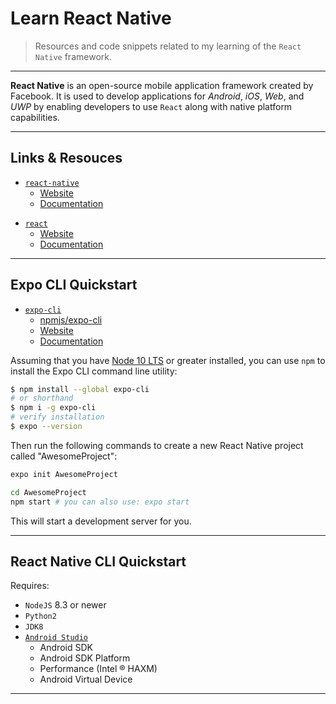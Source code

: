 # Learn React Native

> Resources and code snippets related to my learning of the `React Native` framework.

---

**React Native** is an open-source mobile application framework created by Facebook.
It is used to develop applications for *Android*, *iOS*, *Web*, and *UWP* by enabling
developers to use `React` along with native platform capabilities.

---

## Links & Resouces

* [`react-native`](https://github.com/facebook/react-native)
  * [Website](https://facebook.github.io/react-native/)
  * [Documentation](https://facebook.github.io/react-native/docs/getting-started.html)

[](.)

* [`react`](https://github.com/facebook/react)
  * [Website](https://reactjs.org/)
  * [Documentation](https://reactjs.org/docs/getting-started.html)

---

## Expo CLI Quickstart

* [`expo-cli`](https://github.com/expo/expo-cli)
  * [npmjs/expo-cli](https://www.npmjs.com/package/expo-cli)
  * [Website](https://expo.io/)
  * [Documentation](https://docs.expo.io/versions/latest/workflow/expo-cli/)

Assuming that you have [Node 10 LTS](https://nodejs.org/en/download/) or greater installed, you can use `npm` to install the Expo CLI command line utility:

```bash
$ npm install --global expo-cli
# or shorthand
$ npm i -g expo-cli
# verify installation
$ expo --version
```

Then run the following commands to create a new React Native project called "AwesomeProject":

```bash
expo init AwesomeProject

cd AwesomeProject
npm start # you can also use: expo start
```

This will start a development server for you.

---

## React Native CLI Quickstart

Requires:

* `NodeJS` 8.3 or newer
* `Python2`
* `JDK8`
* [`Android Studio`](https://developer.android.com/studio/index.html)
  * Android SDK
  * Android SDK Platform
  * Performance (Intel ® HAXM)
  * Android Virtual Device

---
